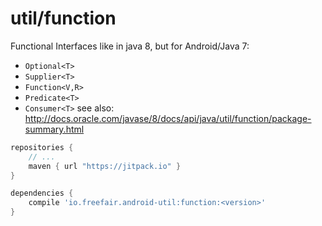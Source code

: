 # util/function

Functional Interfaces like in java 8, but for Android/Java 7:
- `Optional<T>`
- `Supplier<T>`
- `Function<V,R>`
- `Predicate<T>`
- `Consumer<T>`
see also: http://docs.oracle.com/javase/8/docs/api/java/util/function/package-summary.html

```gradle
repositories {
    // ...
    maven { url "https://jitpack.io" }
}

dependencies {
    compile 'io.freefair.android-util:function:<version>'
}
```
